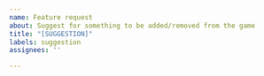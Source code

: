 ```yaml
---
name: Feature request
about: Suggest for something to be added/removed from the game
title: "[SUGGESTION]"
labels: suggestion
assignees: ''

---
```



